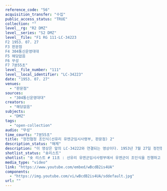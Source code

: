 ```yaml
---
reference_code: "56"
acquisition_transfer: "수집"
public_access_status: "TRUE"
collection: ""
level__rg: "R2 DMZ"
level__series: "S2 DMZ"
level__file: "F1 RG 111-LC-34223
F2 1953. 07. 27
F3 판문점 
F4 304통신운영대대
F5 해당없음 
F6 무성 
F7 7분55초"
level__file_number: "111"
level__local_identifier: "LC-34223"
date: "1953. 07. 27"
venues: 
  - "판문점"
sources: 
  - "304통신운영대대"
creators: 
  - "해당없음"
subjects: 
  - "DMZ"
tags: 
  - "open-collection"
audio: "무성"
time_courts: "7분55초"
title: "정전협정 조인식(선유리 유엔군임시사령부, 판문점) 2"
description_status: "해제"
description: "이 영상은 앞의 LC-34222와 연결되는 영상이다. 1953년 7월 27일 정전협정 조인식 장면이다. 304통신운영대대는 용산기지에 본부를 둔 미 8군 사령부 지휘 아래 활동한 유명한 부대이며 전쟁포로교환작전과 전후 1970년대까지 활동했다. "
shotlist_status: "숏리스트"
shotlist: "숏 리스트 # 11초 : 선유리 유엔군임시사령부에서 유엔군이 조인식을 진행하고 있다. 마크 클라크 장군이 정전협 정에 사인하고 있다. # 3분45초 : 장면이 바뀌어서, 판문점 조인장에서 북한과 중국인민군이 앉아 있다. 북한인민군과 유엔 군에서 각각 조인식이 진행되고 있다. 중장 월리엄 해리슨 주니어(William K Harrison Jr, 극동사령부 참모장&부사령관)이 정전협정문에 사인하고 있다. 조인식을 마치고 자리를 떠나는 유엔군 관계자들이 보인다. "
media_type: "video"
link: "https://www.youtube.com/embed/wBcdB2is4UA"
components: 
  - "https://img.youtube.com/vi/wBcdB2is4UA/sddefault.jpg"
url: ""
---
```

